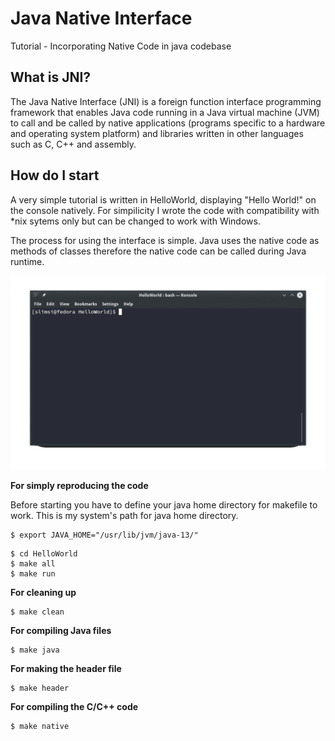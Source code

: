 # Java Native Interface
Tutorial - Incorporating Native Code in java codebase

## What is JNI?
The Java Native Interface (JNI) is a foreign function interface programming framework that enables Java code running in a Java virtual machine (JVM) to call and be called by native applications (programs specific to a hardware and operating system platform) and libraries written in other languages such as C, C++ and assembly. 

## How do I start
A very simple tutorial is written in HelloWorld, displaying "Hello World!" on the console natively.
For simpilicity I wrote the code with compatibility with \*nix sytems only but can be changed to work with Windows.

The process for using the interface is simple. Java uses the native code as methods of classes therefore the native code can be called during Java runtime.

![](animatedGIF.gif)

**For simply reproducing the code**

Before starting you have to define your java home directory for makefile to work.
This is my system's path for java home directory.

```shell
$ export JAVA_HOME="/usr/lib/jvm/java-13/"
```

```shell
$ cd HelloWorld
$ make all
$ make run
```
**For cleaning up**

```shell
$ make clean
```
**For compiling Java files**

```shell
$ make java
```

**For making the header file**
```shell
$ make header
```
**For compiling the C/C++ code**
```shell
$ make native
```
